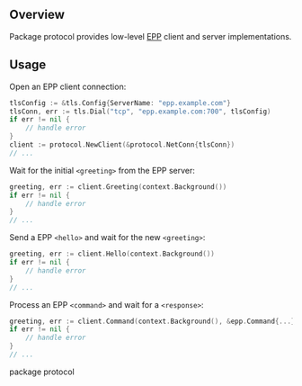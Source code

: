 ## Overview

Package protocol provides low-level [EPP](https://datatracker.ietf.org/doc/rfc5730/) client and server implementations.

## Usage

Open an EPP client connection:

```go
tlsConfig := &tls.Config{ServerName: "epp.example.com"}
tlsConn, err := tls.Dial("tcp", "epp.example.com:700", tlsConfig)
if err != nil {
	// handle error
}
client := protocol.NewClient(&protocol.NetConn{tlsConn})
// ...
```

Wait for the initial `<greeting>` from the EPP server:

```go
greeting, err := client.Greeting(context.Background())
if err != nil {
	// handle error
}
// ...
```

Send a EPP `<hello>` and wait for the new `<greeting>`:

```go
greeting, err := client.Hello(context.Background())
if err != nil {
	// handle error
}
// ...
```

Process an EPP `<command>` and wait for a `<response>`:

```go
greeting, err := client.Command(context.Background(), &epp.Command{...})
if err != nil {
	// handle error
}
// ...
```

package protocol
